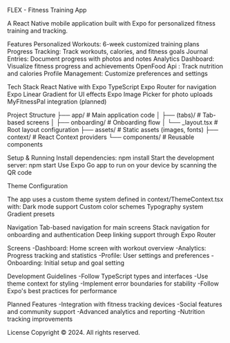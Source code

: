 FLEX - Fitness Training App

A React Native mobile application built with Expo for personalized fitness training and tracking.

Features
Personalized Workouts: 6-week customized training plans
Progress Tracking: Track workouts, calories, and fitness goals
Journal Entries: Document progress with photos and notes
Analytics Dashboard: Visualize fitness progress and achievements
OpenFood Api : Track nutrition and calories
Profile Management: Customize preferences and settings

Tech Stack
React Native with Expo
TypeScript
Expo Router for navigation
Expo Linear Gradient for UI effects
Expo Image Picker for photo uploads
MyFitnessPal integration (planned)

Project Structure
├── app/ # Main application code
│ ├── (tabs)/ # Tab-based screens
│ ├── onboarding/ # Onboarding flow
│ └── \_layout.tsx # Root layout configuration
├── assets/ # Static assets (images, fonts)
├── context/ # React Context providers
└── components/ # Reusable components

Setup & Running
Install dependencies:
npm install
Start the development server:
npm start
Use Expo Go app to run on your device by scanning the QR code

Theme Configuration

The app uses a custom theme system defined in context/ThemeContext.tsx with:
Dark mode support
Custom color schemes
Typography system
Gradient presets

Navigation
Tab-based navigation for main screens
Stack navigation for onboarding and authentication
Deep linking support through Expo Router

Screens
-Dashboard: Home screen with workout overview
-Analytics: Progress tracking and statistics
-Profile: User settings and preferences
-Onboarding: Initial setup and goal setting

Development Guidelines
-Follow TypeScript types and interfaces
-Use theme context for styling
-Implement error boundaries for stability
-Follow Expo's best practices for performance

Planned Features
-Integration with fitness tracking devices
-Social features and community support
-Advanced analytics and reporting
-Nutrition tracking improvements

License
Copyright © 2024. All rights reserved.
